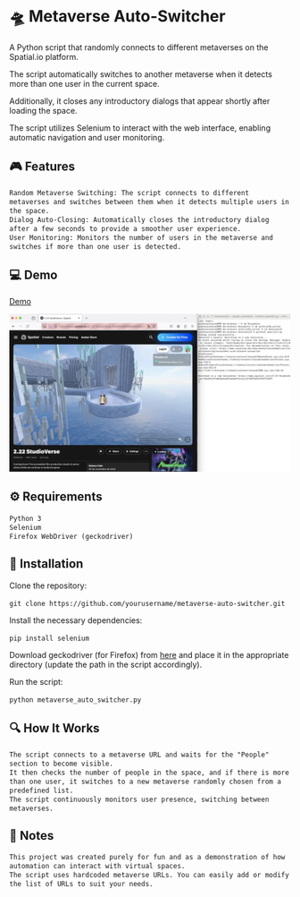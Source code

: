 # 🛸 Metaverse Auto-Switcher

A Python script that randomly connects to different metaverses on the Spatial.io platform. 

The script automatically switches to another metaverse when it detects more than one user in the current space. 

Additionally, it closes any introductory dialogs that appear shortly after loading the space.

The script utilizes Selenium to interact with the web interface, enabling automatic navigation and user monitoring. 

## 🎮 Features

    Random Metaverse Switching: The script connects to different metaverses and switches between them when it detects multiple users in the space.
    Dialog Auto-Closing: Automatically closes the introductory dialog after a few seconds to provide a smoother user experience.
    User Monitoring: Monitors the number of users in the metaverse and switches if more than one user is detected.

## 💻 Demo

[Demo](https://youtu.be/YirResQc7ak)

![Alt text](screenshot.jpg)

## ⚙️ Requirements

    Python 3
    Selenium
    Firefox WebDriver (geckodriver)

## 📝 Installation

Clone the repository:

`git clone https://github.com/yourusername/metaverse-auto-switcher.git`

Install the necessary dependencies:

`pip install selenium`

Download geckodriver (for Firefox) from [here](https://github.com/mozilla/geckodriver/releases) and place it in the appropriate directory (update the path in the script accordingly).

Run the script:

`python metaverse_auto_switcher.py`


## 🔍 How It Works

    The script connects to a metaverse URL and waits for the "People" section to become visible.
    It then checks the number of people in the space, and if there is more than one user, it switches to a new metaverse randomly chosen from a predefined list.
    The script continuously monitors user presence, switching between metaverses.

## 📝 Notes

    This project was created purely for fun and as a demonstration of how automation can interact with virtual spaces.
    The script uses hardcoded metaverse URLs. You can easily add or modify the list of URLs to suit your needs.

